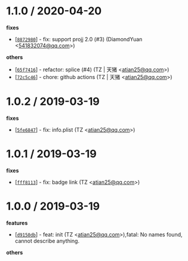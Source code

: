 
1.1.0 / 2020-04-20
==================

**fixes**
  * [[`8872980`](http://github.com/atian25/alfred-plugin-projj/commit/8872980d5f23729401ba197574c3b5fcce3759a6)] - fix: support projj 2.0 (#3) (DiamondYuan <<541832074@qq.com>>)

**others**
  * [[`65f7416`](http://github.com/atian25/alfred-plugin-projj/commit/65f741610992c09955189503109b6299376976ac)] - refactor: splice (#4) (TZ | 天猪 <<atian25@qq.com>>)
  * [[`72c5c46`](http://github.com/atian25/alfred-plugin-projj/commit/72c5c46896ddfebfb0b26c17b3b850a3a8e6e9b0)] - chore: github actions (TZ | 天猪 <<atian25@qq.com>>)

1.0.2 / 2019-03-19
==================

**fixes**
  * [[`5fe6847`](http://github.com/atian25/alfred-plugin-projj/commit/5fe6847ba0094ad77c1e9cffc941d6f3593d30e5)] - fix: info.plist (TZ <<atian25@qq.com>>)

1.0.1 / 2019-03-19
==================

**fixes**
  * [[`fff8113`](http://github.com/atian25/alfred-plugin-projj/commit/fff811361cad7ca1d3704f65d3634039bda0d210)] - fix: badge link (TZ <<atian25@qq.com>>)

1.0.0 / 2019-03-19
==================

**features**
  * [[`d9150db`](http://github.com/atian25/alfred-plugin-projj/commit/d9150dbf36a02be4629f6a2702ff64c508a61cc0)] - feat: init (TZ <<atian25@qq.com>>),fatal: No names found, cannot describe anything.

**others**

